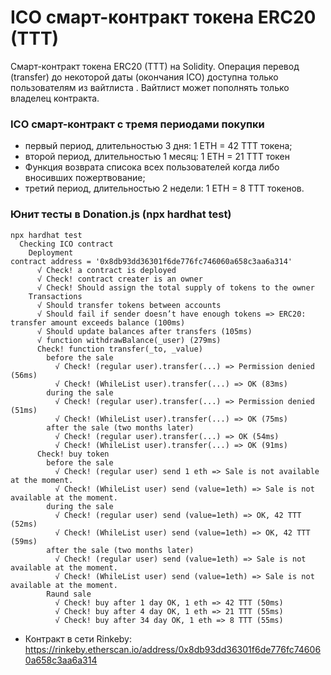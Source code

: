 # ICO смарт-контракт токена ERC20 (TTT)
Смарт-контракт токена ERC20 (TTT) на Solidity. Операция перевод (transfer) до некоторой даты (окончания ICO) доступна только пользователям из вайтлиста . Вайтлист может пополнять
только владелец контракта.

### ICO смарт-контракт с тремя периодами покупки
- первый период, длительностью 3 дня: 1 ETH = 42 TTT токена;
- второй период, длительностью 1 месяц: 1 ETH = 21 TTT токен
- Функция возврата списока всех пользователей когда либо вносивших пожертвование;
- третий период, длительностью 2 недели: 1 ETH = 8 TTT токенов.

### Юнит тесты  в Donation.js (npx hardhat test)
```
npx hardhat test
  Checking ICO contract
    Deployment
contract address = '0x8db93dd36301f6de776fc746060a658c3aa6a314'
      √ Check! a contract is deployed
      √ Check! contract creater is an owner
      √ Check! Should assign the total supply of tokens to the owner
    Transactions
      √ Should transfer tokens between accounts
      √ Should fail if sender doesn’t have enough tokens => ERC20: transfer amount exceeds balance (100ms)
      √ Should update balances after transfers (105ms)
      √ function withdrawBalance(_user) (279ms)
      Check! function transfer(_to, _value)
        before the sale
          √ Check! (regular user).transfer(...) => Permission denied (56ms)
          √ Check! (WhileList user).transfer(...) => OK (83ms)
        during the sale
          √ Check! (regular user).transfer(...) => Permission denied (51ms)
          √ Check! (WhileList user).transfer(...) => OK (75ms)
        after the sale (two months later)
          √ Check! (regular user).transfer(...) => OK (54ms)
          √ Check! (WhileList user).transfer(...) => OK (91ms)
      Check! buy token
        before the sale
          √ Check! (regular user) send 1 eth => Sale is not available at the moment.
          √ Check! (WhileList user) send (value=1eth) => Sale is not available at the moment.
        during the sale
          √ Check! (regular user) send (value=1eth) => OK, 42 TTT (52ms)
          √ Check! (WhileList user) send (value=1eth) => OK, 42 TTT (59ms)
        after the sale (two months later)
          √ Check! (regular user) send (value=1eth) => Sale is not available at the moment.
          √ Check! (WhileList user) send (value=1eth) => Sale is not available at the moment.
        Raund sale
          √ Check! buy after 1 day OK, 1 eth => 42 TTT (50ms)
          √ Check! buy after 4 day OK, 1 eth => 21 TTT (55ms)
          √ Check! buy after 34 day OK, 1 eth => 8 TTT (55ms)
```

+ Контракт в сети Rinkeby:  https://rinkeby.etherscan.io/address/0x8db93dd36301f6de776fc746060a658c3aa6a314
